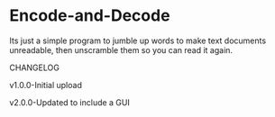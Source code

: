 # Encode-and-Decode

Its just a simple program to jumble up words to make text documents unreadable, then unscramble them so you can read it again.

CHANGELOG

v1.0.0-Initial upload

v2.0.0-Updated to include a GUI
